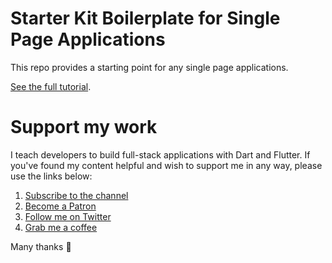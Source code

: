 # Starter Kit Boilerplate for Single Page Applications

This repo provides a starting point for any single page applications.

[See the full tutorial](https://youtu.be/ZKNKNxaliZQ).

# Support my work

I teach developers to build full-stack applications with Dart and Flutter. If you've found my content helpful and wish to support me in any way, please use the links below:

1. [Subscribe to the channel](https://youtube.com/c/CreativeBracket)
2. [Become a Patron](https://patreon.com/creativebracket)
3. [Follow me on Twitter](https://twitter.com/creativ_bracket)
4. [Grab me a coffee](https://ko-fi.com/creativebracket)

Many thanks 💙